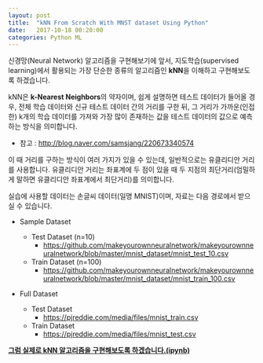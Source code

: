 ```yaml
---
layout: post
title:  "kNN From Scratch With MNST dataset Using Python"
date:   2017-10-18 00:20:00
categories: Python ML
---
```


신경망(Neural Network) 알고리즘을 구현해보기에 앞서, 지도학습(supervised learning)에서 활용되는 가장 단순한 종류의 알고리즘인 **kNN**을 이해하고 구현해보도록 하겠습니다.

kNN은 **k-Nearest Neighbors**의 약자이며, 쉽게 설명하면 테스트 데이터가 들어올 경우, 전체 학습 데이터와 신규 테스트 데이터 간의 거리를 구한 뒤, 그 거리가 가까운(인접한) k개의 학습 데이터를 가져와 가장 많이 존재하는 값을 테스트 데이터의 값으로 예측하는 방식을 의미합니다.

- 참고 : http://blog.naver.com/samsjang/220673340574 

이 때 거리를 구하는 방식이 여러 가지가 있을 수 있는데, 일반적으로는 유클리디안 거리를 사용합니다. 유클리디안 거리는 좌표계에 두 점이 있을 때 두 지점의 최단거리(엄밀하게 말하면 유클리디안 좌표계에서 최단거리)를 의미합니다.

실습에 사용할 데이터는 손글씨 데이터(일명 MNIST)이며, 자료는 다음 경로에서 받으실 수 있습니다.

- Sample Dataset 
    - Test Dataset (n=10)
        - https://github.com/makeyourownneuralnetwork/makeyourownneuralnetwork/blob/master/mnist_dataset/mnist_test_10.csv
    - Train Dataset (n=100)
        - https://github.com/makeyourownneuralnetwork/makeyourownneuralnetwork/blob/master/mnist_dataset/mnist_train_100.csv

- Full Dataset
    - Test Dataset
        - https://pjreddie.com/media/files/mnist_train.csv
    - Train Dataset 
        - https://pjreddie.com/media/files/mnist_test.csv

**[그럼 실제로 kNN 알고리즘을 구현해보도록 하겠습니다.(ipynb)]**


[그럼 실제로 kNN 알고리즘을 구현해보도록 하겠습니다.(ipynb)]: https://github.com/HighLvRiver/MachineLearning/blob/master/kNN/python_kNN_from_Scratch_with_MNIST.ipynb

